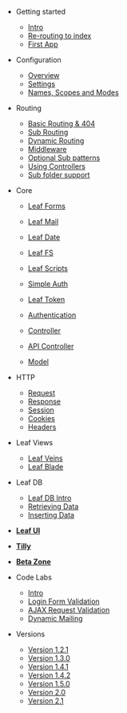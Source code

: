 * Getting started
	* [Intro](2.1-alpha/intro/)
	* [Re-routing to index](2.1-alpha/intro/htaccess.md)
	* [First App](2.1-alpha/intro/first.md)

* Configuration
	* [Overview](2.1-alpha/config/)
	* [Settings](2.1-alpha/config/settings.md)
	* [Names, Scopes and Modes](2.1-alpha/config/nsm.md)

* Routing
	* [Basic Routing & 404](2.1-alpha/routing/)
	* [Sub Routing](2.1-alpha/routing/sub-routing.md)
	* [Dynamic Routing](2.1-alpha/routing/dynamic.md)
	* [Middleware](2.1-alpha/routing/middleware.md)
	* [Optional Sub patterns](2.1-alpha/routing/sub-patterns.md)
	* [Using Controllers](2.1-alpha/routing/controller.md)
	* [Sub folder support](2.1-alpha/routing/sub-folder.md)

* Core
	* [Leaf Forms](2.1-alpha/core/forms.md)
	* [Leaf Mail](2.1-alpha/core/mail.md)
	* [Leaf Date](2.1-alpha/core/date.md)
	* [Leaf FS](2.1-alpha/core/fs.md)
	* [Leaf Scripts](2.1-alpha/core/scripts.md)
	
	* [Simple Auth](2.1-alpha/core/auth.md)
	* [Leaf Token](2.1-alpha/core/token.md)
	* [Authentication](2.1-alpha/core/authentication.md)
	
	* [Controller](2.1-alpha/core/controller.md)
	* [API Controller](2.1-alpha/core/api-controller.md)
	* [Model](2.1-alpha/core/model.md)

* HTTP
	* [Request](2.1-alpha/http/request.md)
	* [Response](2.1-alpha/http/response.md)
	* [Session](2.1-alpha/http/session.md)
	* [Cookies](2.1-alpha/http/cookies.md)
	* [Headers](2.1-alpha/http/headers.md)

* Leaf Views
	* [Leaf Veins](2.1-alpha/views/veins.md)
	* [Leaf Blade](2.1-alpha/views/blade.md)

* Leaf DB
	* [Leaf DB Intro](2.1-alpha/database/)
	* [Retrieving Data](2.1-alpha/database/select)
	* [Inserting Data](2.1-alpha/database/insert)

* [**Leaf UI**](ui/)

* [**Tilly**](tilly/)

* [**Beta Zone**](2.1-alpha/beta-zone/)

* Code Labs
	* [Intro](codelabs/)
	* [Login Form Validation](codelabs/v2.x/form-validation/login/)
	* [AJAX Request Validation](codelabs/v2.x/form-validation/ajax/)
	* [Dynamic Mailing](codelabs/v2.x/mail/dynamic-mail-templating/)
	
* Versions
	* [Version 1.2.1](https://leaf-docs.netlify.app/v1.2.1-alpha/index.html)
	* [Version 1.3.0](https://leaf-docs.netlify.app/v1.3.0/index.html)
	* [Version 1.4.1](https://leaf-docs.netlify.app/v1.4.1/index.html)
	* [Version 1.4.2](https://leaf-docs.netlify.app/v1.4.2/index.html)
	* [Version 1.5.0](https://leaf-docs.netlify.app/v1.5.0/index.html)
	* [Version 2.0](2.0/)
	* [Version 2.1](2.1-alpha/)
